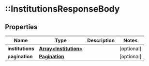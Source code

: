 # ::InstitutionsResponseBody

## Properties
Name | Type | Description | Notes
------------ | ------------- | ------------- | -------------
**institutions** | [**Array&lt;Institution&gt;**](Institution.md) |  | [optional] 
**pagination** | [**Pagination**](Pagination.md) |  | [optional] 


